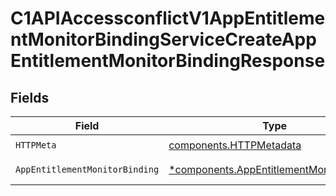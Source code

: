 # C1APIAccessconflictV1AppEntitlementMonitorBindingServiceCreateAppEntitlementMonitorBindingResponse


## Fields

| Field                                                                                               | Type                                                                                                | Required                                                                                            | Description                                                                                         |
| --------------------------------------------------------------------------------------------------- | --------------------------------------------------------------------------------------------------- | --------------------------------------------------------------------------------------------------- | --------------------------------------------------------------------------------------------------- |
| `HTTPMeta`                                                                                          | [components.HTTPMetadata](../../models/components/httpmetadata.md)                                  | :heavy_check_mark:                                                                                  | N/A                                                                                                 |
| `AppEntitlementMonitorBinding`                                                                      | [*components.AppEntitlementMonitorBinding](../../models/components/appentitlementmonitorbinding.md) | :heavy_minus_sign:                                                                                  | Successful response                                                                                 |